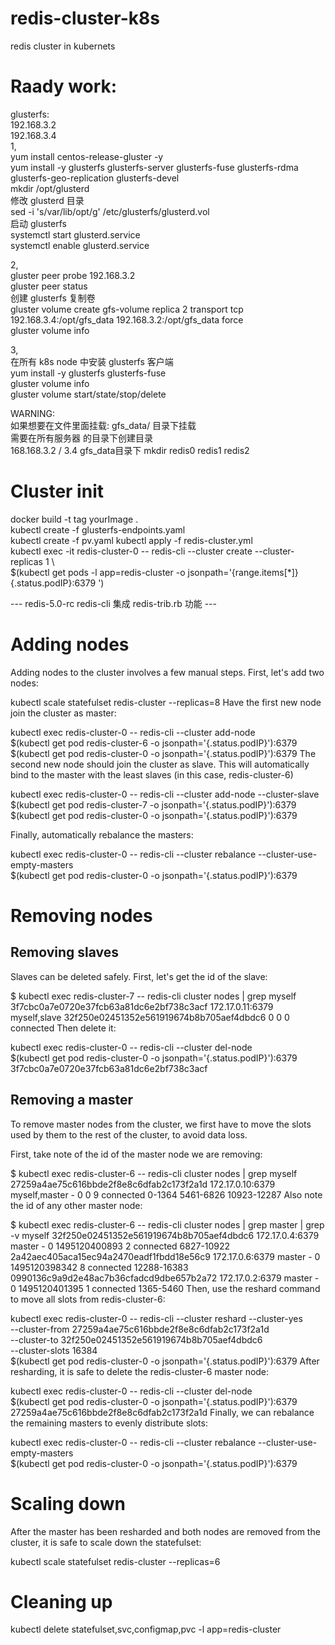 # redis-cluster-k8s
redis cluster in kubernets

# Raady work:  
glusterfs:  
192.168.3.2  
192.168.3.4  
1,  
yum install centos-release-gluster -y  
yum install -y glusterfs glusterfs-server glusterfs-fuse glusterfs-rdma glusterfs-geo-replication glusterfs-devel  
mkdir /opt/glusterd  
修改 glusterd 目录  
sed -i 's/var\/lib/opt/g' /etc/glusterfs/glusterd.vol  
启动 glusterfs  
systemctl start glusterd.service  
systemctl enable glusterd.service  
  
2,  
gluster peer probe 192.168.3.2  
gluster peer status  
创建 glusterfs 复制卷  
gluster volume create gfs-volume replica 2 transport tcp 192.168.3.4:/opt/gfs_data 192.168.3.2:/opt/gfs_data force  
gluster volume info  
  
3,  
在所有 k8s node 中安装 glusterfs 客户端  
yum install -y glusterfs glusterfs-fuse  
gluster volume info  
gluster volume start/state/stop/delete <volume-name>  
  
WARNING:  
如果想要在文件里面挂载: gfs_data/ 目录下挂载  
需要在所有服务器 的目录下创建目录  
168.168.3.2 / 3.4 gfs_data目录下 mkdir redis0 redis1 redis2  

# Cluster init
docker build -t tag yourImage .  
kubectl create -f glusterfs-endpoints.yaml  
kubectl create -f pv.yaml
kubectl apply -f redis-cluster.yml  
kubectl exec -it redis-cluster-0 -- redis-cli --cluster create --cluster-replicas 1 \  
$(kubectl get pods -l app=redis-cluster -o jsonpath='{range.items[*]}{.status.podIP}:6379 ')  

---  redis-5.0-rc redis-cli 集成 redis-trib.rb 功能 ---  
# Adding nodes
Adding nodes to the cluster involves a few manual steps. First, let's add two nodes:

kubectl scale statefulset redis-cluster --replicas=8
Have the first new node join the cluster as master:

kubectl exec redis-cluster-0 -- redis-cli --cluster add-node \
$(kubectl get pod redis-cluster-6 -o jsonpath='{.status.podIP}'):6379 \
$(kubectl get pod redis-cluster-0 -o jsonpath='{.status.podIP}'):6379
The second new node should join the cluster as slave. This will automatically bind to the master with the least slaves (in this case, redis-cluster-6)

kubectl exec redis-cluster-0 -- redis-cli --cluster add-node --cluster-slave \
$(kubectl get pod redis-cluster-7 -o jsonpath='{.status.podIP}'):6379 \
$(kubectl get pod redis-cluster-0 -o jsonpath='{.status.podIP}'):6379  

Finally, automatically rebalance the masters:  

kubectl exec redis-cluster-0 -- redis-cli --cluster rebalance --cluster-use-empty-masters \
$(kubectl get pod redis-cluster-0 -o jsonpath='{.status.podIP}'):6379
# Removing nodes
## Removing slaves
Slaves can be deleted safely. First, let's get the id of the slave:

$ kubectl exec redis-cluster-7 -- redis-cli cluster nodes | grep myself
3f7cbc0a7e0720e37fcb63a81dc6e2bf738c3acf 172.17.0.11:6379 myself,slave 32f250e02451352e561919674b8b705aef4dbdc6 0 0 0 connected
Then delete it:

kubectl exec redis-cluster-0 -- redis-cli --cluster del-node \
$(kubectl get pod redis-cluster-0 -o jsonpath='{.status.podIP}'):6379 \
3f7cbc0a7e0720e37fcb63a81dc6e2bf738c3acf
## Removing a master
To remove master nodes from the cluster, we first have to move the slots used by them to the rest of the cluster, to avoid data loss.

First, take note of the id of the master node we are removing:

$ kubectl exec redis-cluster-6 -- redis-cli cluster nodes | grep myself
27259a4ae75c616bbde2f8e8c6dfab2c173f2a1d 172.17.0.10:6379 myself,master - 0 0 9 connected 0-1364 5461-6826 10923-12287
Also note the id of any other master node:

$ kubectl exec redis-cluster-6 -- redis-cli cluster nodes | grep master | grep -v myself
32f250e02451352e561919674b8b705aef4dbdc6 172.17.0.4:6379 master - 0 1495120400893 2 connected 6827-10922
2a42aec405aca15ec94a2470eadf1fbdd18e56c9 172.17.0.6:6379 master - 0 1495120398342 8 connected 12288-16383
0990136c9a9d2e48ac7b36cfadcd9dbe657b2a72 172.17.0.2:6379 master - 0 1495120401395 1 connected 1365-5460
Then, use the reshard command to move all slots from redis-cluster-6:

kubectl exec redis-cluster-0 -- redis-cli --cluster reshard --cluster-yes \
--cluster-from 27259a4ae75c616bbde2f8e8c6dfab2c173f2a1d \
--cluster-to 32f250e02451352e561919674b8b705aef4dbdc6 \
--cluster-slots 16384 \
$(kubectl get pod redis-cluster-0 -o jsonpath='{.status.podIP}'):6379
After resharding, it is safe to delete the redis-cluster-6 master node:

kubectl exec redis-cluster-0 -- redis-cli --cluster del-node \
$(kubectl get pod redis-cluster-0 -o jsonpath='{.status.podIP}'):6379 \
27259a4ae75c616bbde2f8e8c6dfab2c173f2a1d
Finally, we can rebalance the remaining masters to evenly distribute slots:

kubectl exec redis-cluster-0 -- redis-cli --cluster rebalance --cluster-use-empty-masters \
$(kubectl get pod redis-cluster-0 -o jsonpath='{.status.podIP}'):6379
# Scaling down
After the master has been resharded and both nodes are removed from the cluster, it is safe to scale down the statefulset:

kubectl scale statefulset redis-cluster --replicas=6
# Cleaning up
kubectl delete statefulset,svc,configmap,pvc -l app=redis-cluster




